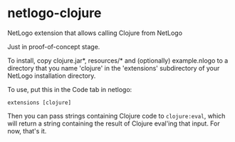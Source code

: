 # netlogo-clojure
NetLogo extension that allows calling Clojure from NetLogo

Just in proof-of-concept stage.

To install, copy clojure.jar\*, resources/\* and (optionally)
example.nlogo to a directory that you name 'clojure' in the 'extensions'
subdirectory of your NetLogo installation directory.

To use, put this in the Code tab in netlogo:

	extensions [clojure]

Then you can pass strings containing Clojure code to 
`clojure:eval`, which will return a string containing the result
of Clojure eval'ing that input.  For now, that's it.
